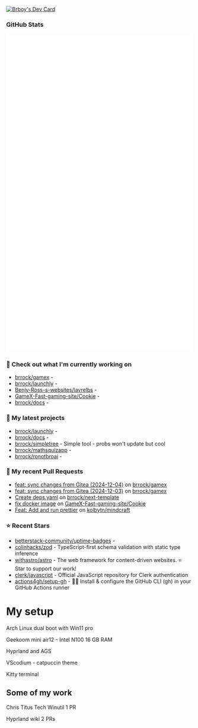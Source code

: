 <a href="https://app.daily.dev/brboy"><img src="https://api.daily.dev/devcards/v2/4Od30842NXiIC3it6dfHG.png?r=60c&type=default" width="356" alt="Brboy's Dev Card"/></a>
### GitHub Stats

<p align="left"><img src="https://raw.githubusercontent.com/brrock/brrock/main/github-metrics.svg" /></p>

### 👷 Check out what I'm currently working on

- [brrock/gamex](https://github.com/brrock/gamex) - 
- [brrock/launchly](https://github.com/brrock/launchly) - 
- [Benjy-Ross-s-websites/lavrelbs](https://github.com/Benjy-Ross-s-websites/lavrelbs) - 
- [GameX-Fast-gaming-site/Cookie](https://github.com/GameX-Fast-gaming-site/Cookie) - 
- [brrock/docs](https://github.com/brrock/docs) - 
### 🌱 My latest projects

- [brrock/launchly](https://github.com/brrock/launchly) - 
- [brrock/docs](https://github.com/brrock/docs) - 
- [brrock/simpletree](https://github.com/brrock/simpletree) - Simple tool - probs won&#39;t update but cool
- [brrock/mathsquizapp](https://github.com/brrock/mathsquizapp) - 
- [brrock/ronotbroai](https://github.com/brrock/ronotbroai) - 
### 🔨 My recent Pull Requests

- [feat: sync changes from Gitea (2024-12-04)](https://github.com/brrock/gamex/pull/92) on [brrock/gamex](https://github.com/brrock/gamex)
- [feat: sync changes from Gitea (2024-12-03)](https://github.com/brrock/gamex/pull/91) on [brrock/gamex](https://github.com/brrock/gamex)
- [Create deps.yaml](https://github.com/brrock/next-template/pull/1) on [brrock/next-template](https://github.com/brrock/next-template)
- [fix docker image](https://github.com/GameX-Fast-gaming-site/Cookie/pull/1) on [GameX-Fast-gaming-site/Cookie](https://github.com/GameX-Fast-gaming-site/Cookie)
- [Feat: Add and run  prettier](https://github.com/kolbytn/mindcraft/pull/332) on [kolbytn/mindcraft](https://github.com/kolbytn/mindcraft)
### ⭐ Recent Stars

- [betterstack-community/uptime-badges](https://github.com/betterstack-community/uptime-badges) - 
- [colinhacks/zod](https://github.com/colinhacks/zod) - TypeScript-first schema validation with static type inference
- [withastro/astro](https://github.com/withastro/astro) - The web framework for content-driven websites. ⭐️ Star to support our work!
- [clerk/javascript](https://github.com/clerk/javascript) - Official JavaScript repository for Clerk authentication
- [actions4gh/setup-gh](https://github.com/actions4gh/setup-gh) - 👨‍💻 Install &amp; configure the GitHub CLI (gh) in your GitHub Actions runner
# My setup

Arch Linux dual boot with Win11 pro

Geekoom mini air12 - Intel N100 16 GB RAM

Hyprland and AGS 

VScodium - catpuccin theme

Kitty terminal

## Some of my work

Chris Titus Tech Winutil 1 PR

Hyprland wiki 2 PRs

